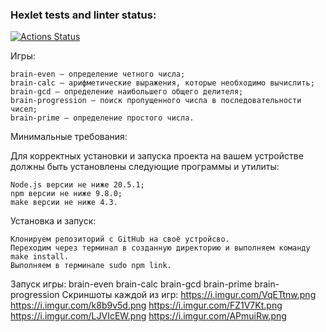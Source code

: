 ### Hexlet tests and linter status:
[![Actions Status](https://github.com/kash1ma/frontend-project-44/actions/workflows/hexlet-check.yml/badge.svg)](https://github.com/kash1ma/frontend-project-44/actions)

Игры:

    brain-even – определение четного числа;
    brain-calc – арифметические выражения, которые необходимо вычислить;
    brain-gcd – определение наибольшего общего делителя;
    brain-progression – поиск пропущенного числа в последовательности чисел;
    brain-prime – определение простого числа.

Минимальные требования:

Для корректных установки и запуска проекта на вашем устройстве должны быть установлены следующие программы и утилиты:

    Node.js версии не ниже 20.5.1;
    npm версии не ниже 9.8.0;
    make версии не ниже 4.3.

Установка и запуск:

    Клонируем репозиторий с GitHub на своё устройсво.
    Переходим через терминал в созданную директорию и выполняем команду make install.
    Выполняем в терминале sudo npm link.
Запуск игры:
    brain-even
    brain-calc
    brain-gcd
    brain-prime
    brain-progression
Скриншоты каждой из игр:
    https://i.imgur.com/VqETtnw.png
    https://i.imgur.com/k8b9v5d.png
    https://i.imgur.com/FZ1V7Kt.png
    https://i.imgur.com/LJVIcEW.png
    https://i.imgur.com/APmuiRw.png